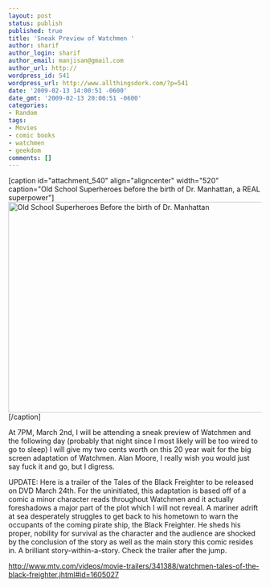```yaml
---
layout: post
status: publish
published: true
title: 'Sneak Preview of Watchmen '
author: sharif
author_login: sharif
author_email: manjisan@gmail.com
author_url: http://
wordpress_id: 541
wordpress_url: http://www.allthingsdork.com/?p=541
date: '2009-02-13 14:00:51 -0600'
date_gmt: '2009-02-13 20:00:51 -0600'
categories:
- Random
tags:
- Movies
- comic books
- watchmen
- geekdom
comments: []
---
```

<p>[caption id="attachment_540" align="aligncenter" width="520" caption="Old School Superheroes before the birth of Dr. Manhattan, a REAL superpower"]<img class="size-full wp-image-540" title="The Minutemen" src="http://www.allthingsdork.com/wp-content/uploads/2009/02/watchmen-minutemen.jpg" alt="Old School Superheroes Before the birth of Dr. Manhattan" width="520" height="419" />[/caption]</p>
<p style="text-align: left;"></p></p>
<p style="text-align: left;">At 7PM, March 2nd, I will be attending a sneak preview of Watchmen and the following day (probably that night since I most likely will be too wired to go to sleep) I will give my two cents worth on this 20 year wait for the big screen adaptation of Watchmen. Alan Moore, I really wish you would just say fuck it and go, but I digress.</p></p>
<p style="text-align: left;"></p></p>
<p style="text-align: left;">UPDATE: Here is a trailer of the Tales of the Black Freighter to be released on DVD March 24th. For the uninitiated, this adaptation is based off of a comic a minor character reads throughout Watchmen and it actually foreshadows a major part of the plot which I will not reveal. A mariner adrift at sea desperately struggles to get back to his hometown to warn the occupants of the coming pirate ship, the Black Freighter. He sheds his proper, nobility for survival as the character and the audience are shocked by the conclusion of the story as well as the main story this comic resides in. A brilliant story-within-a-story. Check the trailer after the jump.</p></p>
<p style="text-align: left;"></p></p>
<p><a href="http://www.mtv.com/videos/movie-trailers/341388/watchmen-tales-of-the-black-freighter.jhtml#id=1605027">http://www.mtv.com/videos/movie-trailers/341388/watchmen-tales-of-the-black-freighter.jhtml#id=1605027</a></p>
